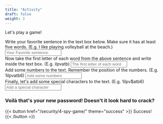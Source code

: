 ```yaml
---
title: "Activity"
draft: false
weight: 3
---
```


Let's play a game!

<form accept-charset="UTF-8" action="https://formkeep.com/f/exampletoken" method="POST">
  <input type="hidden" name="utf8" value="✓">
  Write your favorite sentence in the text box below. Make sure it has at least five words. (E.g. I like playing volleyball at the beach.)
  <input type="email"  name="email" placeholder="Your Favorite sentence.">
</br>
   Now take the first letter of each word from the above sentence and write inside the text box. (E.g. ilpvatb)
  <input type="text" name="name" placeholder="The first letter of each word">
</br>
   Add some numbers to the text. Remember the position of the numbers. (E.g. 1ilpvatb6)
  <input type="tel" name="phone" placeholder="Add some numbers">
</br>
  Finally, let's add some special characters to the text. (E.g. 1ilpv$atb6)
  <input type="tel" name="phone" placeholder="Add a special character">

</br>
</form>

### Voilà that's your new password! Doesn't it look hard to crack?

{{< button href="/security/4-spy-game/" theme="success" >}} Success! {{< /button >}}
